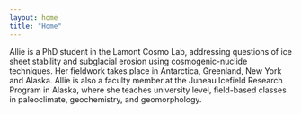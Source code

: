 ```yaml
---
layout: home
title: "Home"
---
```


Allie is a PhD student in the Lamont Cosmo Lab, addressing questions of ice sheet stability and subglacial erosion using cosmogenic-nuclide techniques. Her fieldwork takes place in Antarctica, Greenland, New York and Alaska. Allie is also a faculty member at the Juneau Icefield Research Program in Alaska, where she teaches university level, field-based classes in paleoclimate, geochemistry, and geomorphology. 